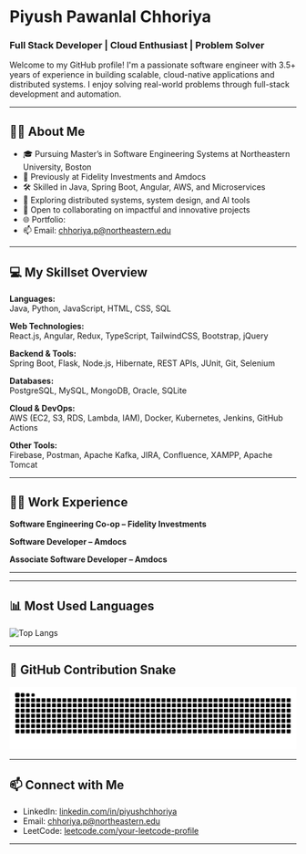 
# Piyush Pawanlal Chhoriya
### Full Stack Developer | Cloud Enthusiast | Problem Solver

Welcome to my GitHub profile! I'm a passionate software engineer with 3.5+ years of experience in building scalable, cloud-native applications and distributed systems. I enjoy solving real-world problems through full-stack development and automation.

---

## 👨‍💻 About Me

- 🎓 Pursuing Master’s in Software Engineering Systems at Northeastern University, Boston  
- 💼 Previously at Fidelity Investments and Amdocs  
- 🛠️ Skilled in Java, Spring Boot, Angular, AWS, and Microservices  
- 🚀 Exploring distributed systems, system design, and AI tools  
- 🤝 Open to collaborating on impactful and innovative projects  
- 🌐 Portfolio:   
- 📫 Email: chhoriya.p@northeastern.edu

---

## 💻 My Skillset Overview

**Languages:**  
Java, Python, JavaScript, HTML, CSS, SQL  

**Web Technologies:**  
React.js, Angular, Redux, TypeScript, TailwindCSS, Bootstrap, jQuery  

**Backend & Tools:**  
Spring Boot, Flask, Node.js, Hibernate, REST APIs, JUnit, Git, Selenium  

**Databases:**  
PostgreSQL, MySQL, MongoDB, Oracle, SQLite  

**Cloud & DevOps:**  
AWS (EC2, S3, RDS, Lambda, IAM), Docker, Kubernetes, Jenkins, GitHub Actions  

**Other Tools:**  
Firebase, Postman, Apache Kafka, JIRA, Confluence, XAMPP, Apache Tomcat

---

## 🧑‍💼 Work Experience

**Software Engineering Co-op – Fidelity Investments**  

**Software Developer – Amdocs**  

**Associate Software Developer – Amdocs**  

---

---

## 📊 Most Used Languages

![Top Langs](https://github-readme-stats.vercel.app/api/top-langs/?username=piyushpchhoriya&layout=compact&theme=dracula)


---

## 🐍 GitHub Contribution Snake

<img src="https://raw.githubusercontent.com/piyushchhoriya/piyushchhoriya/output/snake.svg" alt="GitHub Snake Animation" />

---

## 📫 Connect with Me

- LinkedIn: [linkedin.com/in/piyushchhoriya](https://www.linkedin.com/in/piyush-chhoriya/)  
- Email: chhoriya.p@northeastern.edu  
- LeetCode: [leetcode.com/your-leetcode-profile](https://leetcode.com/u/piyushchhoriya98/) 

---

